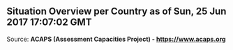 ## Situation Overview per Country as of Sun, 25 Jun 2017 17:07:02 GMT

Source: **ACAPS (Assessment Capacities Project) - https://www.acaps.org**